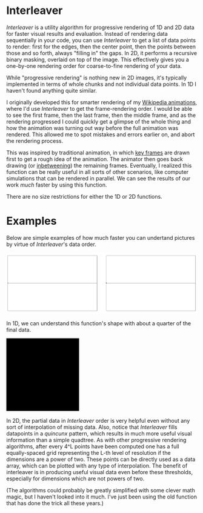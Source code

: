 # Interleaver

*Interleaver* is a utility algorithm for progressive rendering of 1D and 2D data for faster visual results and evaluation. Instead of rendering data sequentially in your code, you can use *Interleaver* to get a list of data points to render: first for the edges, then the center point, then the points between those and so forth, always "filling in" the gaps. In 2D, it performs a recursive binary masking, overlaid on top of the image. This effectively gives you a one-by-one rendering order for coarse-to-fine rendering of your data.

While "progressive rendering" is nothing new in 2D images, it's typically implemented in terms of whole chunks and not individual data points. In 1D I haven't found anything quite similar.

I originally developed this for smarter rendering of my [Wikipedia animations](https://en.wikipedia.org/wiki/User:LucasVB/Gallery), where I'd use *Interleaver* to get the frame-rendering order. I would be able to see the first frame, then the last frame, then the middle frame, and as the rendering progressed I could quickly get a glimpse of the whole thing and how the animation was turning out way before the full animation was rendered. This allowed me to spot mistakes and errors earlier on, and abort the rendering process.

This was inspired by traditional animation, in which [key frames](https://en.wikipedia.org/wiki/Key_frame) are drawn first to get a rough idea of the animation. The animator then goes back drawing (or [inbetweening](https://en.wikipedia.org/wiki/Inbetweening)) the remaining frames. Eventually, I realized this function can be really useful in all sorts of other scenarios, like computer simulations that can be rendered in parallel. We can see the results of our work *much* faster by using this function.

There are no size restrictions for either the 1D or 2D functions.

# Examples

Below are simple examples of how much faster you can undertand pictures by virtue of *Interleaver*'s data order.

![Interleaver for 1D data](example_1d.gif)

In 1D, we can understand this function's shape with about a quarter of the final data.

![Interleaver for 2D data](example_2d.gif)

In 2D, the partial data in *Interleaver* order is very helpful even without any sort of interpolation of missing data. Also, notice that *Interleaver* fills datapoints in a *quincunx* pattern, which results in much more useful visual information than a simple quadtree. As with other progressive rendering algorithms, after every 4^L points have been computed one has a full equally-spaced grid representing the L-th level of resolution if the dimensions are a power of two. These points can be directly used as a data array, which can be plotted with any type of interpolation. The benefit of interleaver is in producing useful visual data even before these thresholds, especially for dimensions which are not powers of two.

(The algorithms could probably be greatly simplified with some clever math magic, but I haven't looked into it much. I've just been using the old function that has done the trick all these years.)
